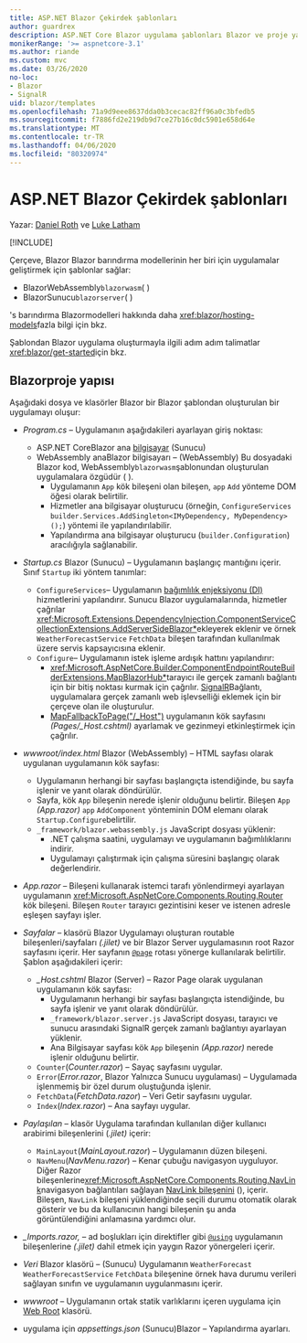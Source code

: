 ```yaml
---
title: ASP.NET Blazor Çekirdek şablonları
author: guardrex
description: ASP.NET Core Blazor uygulama şablonları Blazor ve proje yapısı hakkında bilgi edinin.
monikerRange: '>= aspnetcore-3.1'
ms.author: riande
ms.custom: mvc
ms.date: 03/26/2020
no-loc:
- Blazor
- SignalR
uid: blazor/templates
ms.openlocfilehash: 71a9d9eee8637dda0b3cecac82ff96a0c3bfedb5
ms.sourcegitcommit: f7886fd2e219db9d7ce27b16c0dc5901e658d64e
ms.translationtype: MT
ms.contentlocale: tr-TR
ms.lasthandoff: 04/06/2020
ms.locfileid: "80320974"
---
```

# <a name="aspnet-core-opno-locblazor-templates"></a>ASP.NET Blazor Çekirdek şablonları

Yazar: [Daniel Roth](https://github.com/danroth27) ve [Luke Latham](https://github.com/guardrex)

[!INCLUDE[](~/includes/blazorwasm-preview-notice.md)]

Çerçeve, Blazor Blazor barındırma modellerinin her biri için uygulamalar geliştirmek için şablonlar sağlar:

* BlazorWebAssembly`blazorwasm`( )
* BlazorSunucu`blazorserver`( )

's barındırma Blazormodelleri hakkında daha <xref:blazor/hosting-models>fazla bilgi için bkz.

Şablondan Blazor uygulama oluşturmayla ilgili adım adım talimatlar <xref:blazor/get-started>için bkz.

## <a name="opno-locblazor-project-structure"></a>Blazorproje yapısı

Aşağıdaki dosya ve klasörler Blazor bir Blazor şablondan oluşturulan bir uygulamayı oluşur:

* *Program.cs* &ndash; Uygulamanın aşağıdakileri ayarlayan giriş noktası:

  * ASP.NET CoreBlazor ana [bilgisayar](xref:fundamentals/host/generic-host) (Sunucu)
  * WebAssembly anaBlazor bilgisayarı &ndash; (WebAssembly) Bu dosyadaki Blazor kod, WebAssembly`blazorwasm`şablonundan oluşturulan uygulamalara özgüdür ( ).
    * Uygulamanın `App` kök bileşeni olan bileşen, `app` `Add` yönteme DOM öğesi olarak belirtilir.
    * Hizmetler ana bilgisayar oluşturucu (örneğin, `ConfigureServices` `builder.Services.AddSingleton<IMyDependency, MyDependency>();`) yöntemi ile yapılandırılabilir.
    * Yapılandırma ana bilgisayar oluşturucu (`builder.Configuration`) aracılığıyla sağlanabilir.

* *Startup.cs* Blazor (Sunucu) &ndash; Uygulamanın başlangıç mantığını içerir. Sınıf `Startup` iki yöntem tanımlar:

  * `ConfigureServices`&ndash; Uygulamanın [bağımlılık enjeksiyonu (DI)](xref:fundamentals/dependency-injection) hizmetlerini yapılandırır. Sunucu Blazor uygulamalarında, hizmetler çağrılar <xref:Microsoft.Extensions.DependencyInjection.ComponentServiceCollectionExtensions.AddServerSideBlazor*>ekleyerek eklenir ve örnek `WeatherForecastService` `FetchData` bileşen tarafından kullanılmak üzere servis kapsayıcısına eklenir.
  * `Configure`&ndash; Uygulamanın istek işleme ardışık hattını yapılandırır:
    * <xref:Microsoft.AspNetCore.Builder.ComponentEndpointRouteBuilderExtensions.MapBlazorHub*>tarayıcı ile gerçek zamanlı bağlantı için bir bitiş noktası kurmak için çağrılır. [SignalR](xref:signalr/introduction)Bağlantı, uygulamalara gerçek zamanlı web işlevselliği eklemek için bir çerçeve olan ile oluşturulur.
    * [MapFallbackToPage("/_Host")](xref:Microsoft.AspNetCore.Builder.RazorPagesEndpointRouteBuilderExtensions.MapFallbackToPage*) uygulamanın kök sayfasını *(Pages/_Host.cshtml)* ayarlamak ve gezinmeyi etkinleştirmek için çağrılır.

* *wwwroot/index.html* Blazor (WebAssembly) &ndash; HTML sayfası olarak uygulanan uygulamanın kök sayfası:
  * Uygulamanın herhangi bir sayfası başlangıçta istendiğinde, bu sayfa işlenir ve yanıt olarak döndürülür.
  * Sayfa, kök `App` bileşenin nerede işlenir olduğunu belirtir. Bileşen `App` *(App.razor)* `app` `AddComponent` yönteminin DOM elemanı olarak `Startup.Configure`belirtilir.
  * `_framework/blazor.webassembly.js` JavaScript dosyası yüklenir:
    * .NET çalışma saatini, uygulamayı ve uygulamanın bağımlılıklarını indirir.
    * Uygulamayı çalıştırmak için çalışma süresini başlangıç olarak değerlendirir.

* *App.razor* &ndash; Bileşeni kullanarak istemci tarafı yönlendirmeyi ayarlayan uygulamanın <xref:Microsoft.AspNetCore.Components.Routing.Router> kök bileşeni. Bileşen `Router` tarayıcı gezintisini keser ve istenen adresle eşleşen sayfayı işler.

* *Sayfalar* &ndash; klasörü Blazor Uygulamayı oluşturan routable bileşenleri/sayfaları *(.jilet)* ve bir Blazor Server uygulamasının root Razor sayfasını içerir. Her sayfanın [`@page`](xref:mvc/views/razor#page) rotası yönerge kullanılarak belirtilir. Şablon aşağıdakileri içerir:
  * *_Host.cshtml* Blazor (Server) &ndash; Razor Page olarak uygulanan uygulamanın kök sayfası:
    * Uygulamanın herhangi bir sayfası başlangıçta istendiğinde, bu sayfa işlenir ve yanıt olarak döndürülür.
    * `_framework/blazor.server.js` JavaScript dosyası, tarayıcı ve sunucu arasındaki SignalR gerçek zamanlı bağlantıyı ayarlayan yüklenir.
    * Ana Bilgisayar sayfası kök `App` bileşenin *(App.razor)* nerede işlenir olduğunu belirtir.
  * `Counter`(*Counter.razor*) &ndash; Sayaç sayfasını uygular.
  * `Error`(*Error.razor*, Blazor Yalnızca Sunucu uygulaması) &ndash; Uygulamada işlenmemiş bir özel durum oluştuğunda işlenir.
  * `FetchData`(*FetchData.razor*) &ndash; Veri Getir sayfasını uygular.
  * `Index`(*Index.razor*) &ndash; Ana sayfayı uygular.

* *Paylaşılan* &ndash; klasör Uygulama tarafından kullanılan diğer kullanıcı arabirimi bileşenlerini (*.jilet)* içerir:
  * `MainLayout`(*MainLayout.razor*) &ndash; Uygulamanın düzen bileşeni.
  * `NavMenu`(*NavMenu.razor*) &ndash; Kenar çubuğu navigasyon uyguluyor. Diğer Razor bileşenlerine<xref:Microsoft.AspNetCore.Components.Routing.NavLink>navigasyon bağlantıları sağlayan [NavLink bileşenini](xref:blazor/routing#navlink-component) (), içerir. Bileşen, `NavLink` bileşeni yüklendiğinde seçili durumu otomatik olarak gösterir ve bu da kullanıcının hangi bileşenin şu anda görüntülendiğini anlamasına yardımcı olur.

* *_Imports.razor,* &ndash; ad boşlukları için direktifler gibi [`@using`](xref:mvc/views/razor#using) uygulamanın bileşenlerine *(.jilet)* dahil etmek için yaygın Razor yönergeleri içerir.

* *Veri* Blazor klasörü &ndash; (Sunucu) Uygulamanın `WeatherForecast` `WeatherForecastService` `FetchData` bileşenine örnek hava durumu verileri sağlayan sınıfın ve uygulamanın uygulanmasını içerir.

* *wwwroot* &ndash; Uygulamanın ortak statik varlıklarını içeren uygulama için [Web Root](xref:fundamentals/index#web-root) klasörü.

* uygulama için *appsettings.json* (Sunucu)Blazor &ndash; Yapılandırma ayarları.
